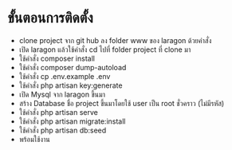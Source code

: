# ขั้นตอนการติดตั้ง
* clone project จาก git hub ลง folder www ของ laragon ด้วยคำสั่ง 
* เปิด laragon แล้วใช้คำสั่ง cd ไปที่ folder project ที่ clone มา
* ใช้คำสั่ง composer install  
* ใช้คำสั่ง composer dump-autoload 
* ใช้คำสั่ง cp .env.example .env
* ใช้คำสั่ง php artisan key:generate
* เปิด Mysql จาก laragon ขึ้นมา
* สร้าง Database ชื่อ project ขึ้นมาโดยใช้ user เป็น root ชั่วคราว (ไม่มีรหัส)
* ใช้คำสั่ง php artisan serve
* ใช้คำสั่ง php artisan migrate:install
* ใช้คำสั่ง php artisan db:seed
* พร้อมใช้งาน
